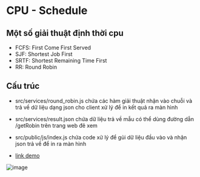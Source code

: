# CPU - Schedule

## Một số giải thuật định thời cpu

 - FCFS: First Come First Served
 - SJF: Shortest Job First
 - SRTF: Shortest Remaining Time First
 - RR: Round Robin

## Cấu trúc

 - src/services/round_robin.js chứa các hàm giải thuật nhận vào chuỗi và trả về dữ liệu dạng json cho client xử lý để in kết quả ra màn hình
 - src/services/result.json chứa dữ liệu trả về mẫu có thể dùng đường dẫn /getRobin trên trang web đê xem 
 - src/public/js/index.js chứa code xử lý để gủi dữ liệu đầu vào và nhận json trả về để in ra màn hình

 - [link demo](https://dinhthoi.herokuapp.com)

![image](https://user-images.githubusercontent.com/81815569/165440525-92de1f84-dc67-4d9a-a881-dec976de8609.png)

